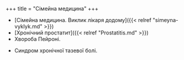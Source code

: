 ﻿+++
title = "Сімейна медицина"
+++
- [Сімейна медицина. Виклик лікаря додому]({{< relref "simeyna-vyklyk.md" >}})
- [Хронічний простатит]({{< relref "Prostatitis.md" >}})
- Хвороба Пейроні.
<!--more-->
- Синдром хронічної тазевої болі.
